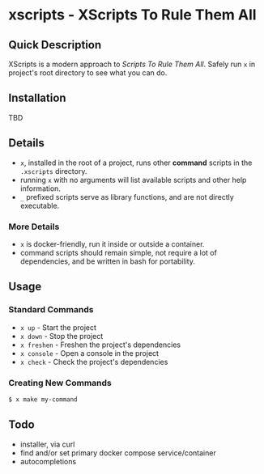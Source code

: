 # xscripts - XScripts To Rule Them All

## Quick Description

XScripts is a modern approach to _Scripts To Rule Them All_. Safely run `x`
in project's root directory to see what you can do.

## Installation

TBD

## Details

- `x`, installed in the root of a project, runs other **command** scripts in the `.xscripts` directory.
- running `x` with no arguments will list available scripts and other help information.
- `_` prefixed scripts serve as library functions, and are not directly executable.

### More Details

- `x` is docker-friendly, run it inside or outside a container.
- command scripts should remain simple, not require a lot of dependencies, and be written in bash for portability.

## Usage

### Standard Commands

- `x up` - Start the project
- `x down` - Stop the project
- `x freshen` - Freshen the project's dependencies
- `x console` - Open a console in the project
- `x check` - Check the project's dependencies

### Creating New Commands

```bash
$ x make my-command
```

## Todo

- installer, via curl
- find and/or set primary docker compose service/container
- autocompletions

